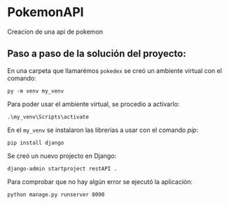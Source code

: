 # PokemonAPI
Creacion de una api de pokemon

## **Paso a paso de la solución del proyecto:**

En una carpeta que llamarémos `pokedex` se creó un ambiente virtual con el comando:
```
py -m venv my_venv
```
Para poder usar el ambiente virtual, se procedio a activarlo:
```
.\my_venv\Scripts\activate
```
En el `my_venv` se instalaron las librerias a usar con el comando *pip*:
```
pip install django
```
Se creó un nuevo projecto en Django:
```
django-admin startproject restAPI .
```
Para comprobar que no hay algún error se ejecutó la aplicación:
```
python manage.py runserver 8090
```
